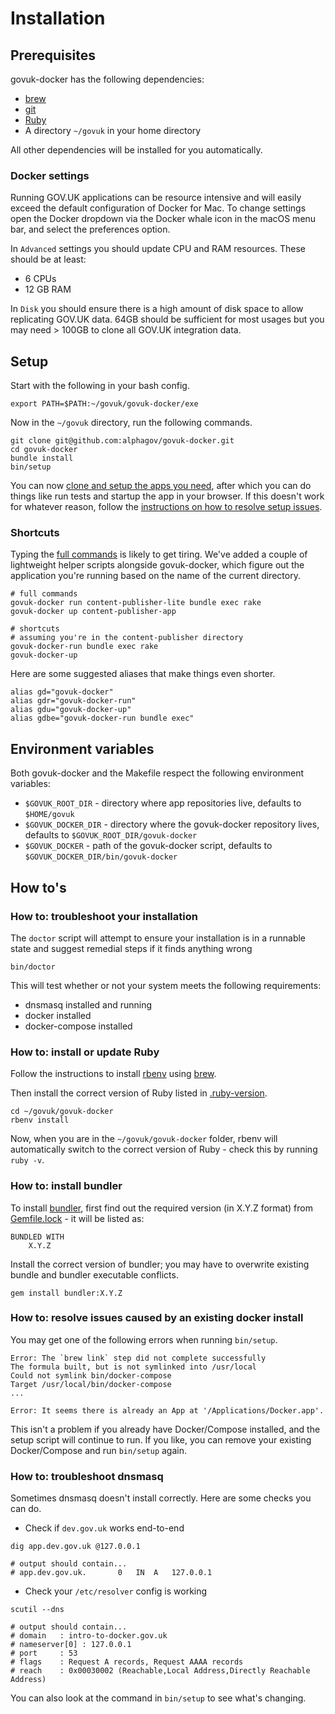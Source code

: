 # Installation

## Prerequisites

govuk-docker has the following dependencies:

- [brew](https://brew.sh/)
- [git](https://git-scm.com)
- [Ruby](#how-to-install-or-update-ruby)
- A directory `~/govuk` in your home directory

All other dependencies will be installed for you automatically.

### Docker settings

Running GOV.UK applications can be resource intensive and will easily exceed the default configuration of Docker for Mac. To change settings open the Docker dropdown via the Docker whale icon in the macOS menu bar, and select the preferences option.

In `Advanced` settings you should update CPU and RAM resources. These should be at least:

* 6 CPUs
* 12 GB RAM

In `Disk` you should ensure there is a high amount of disk space to allow replicating GOV.UK data. 64GB should be sufficient for most usages but you may need > 100GB to clone all GOV.UK integration data.

## Setup

Start with the following in your bash config.

```
export PATH=$PATH:~/govuk/govuk-docker/exe
```

Now in the `~/govuk` directory, run the following commands.

```
git clone git@github.com:alphagov/govuk-docker.git
cd govuk-docker
bundle install
bin/setup
```

You can now [clone and setup the apps you need](../README.md#Usage), after which you can do things like run tests and startup the app in your browser. If this doesn't work for whatever reason, follow the [instructions on how to resolve setup issues](#how-tos).

### Shortcuts

Typing the [full commands](../README.md#usage) is likely to get tiring. We've added a couple of lightweight helper scripts alongside govuk-docker, which figure out the application you're running based on the name of the current directory.

```
# full commands
govuk-docker run content-publisher-lite bundle exec rake
govuk-docker up content-publisher-app

# shortcuts
# assuming you're in the content-publisher directory
govuk-docker-run bundle exec rake
govuk-docker-up
```

Here are some suggested aliases that make things even shorter.

```
alias gd="govuk-docker"
alias gdr="govuk-docker-run"
alias gdu="govuk-docker-up"
alias gdbe="govuk-docker-run bundle exec"
```

## Environment variables

Both govuk-docker and the Makefile respect the following environment variables:

- `$GOVUK_ROOT_DIR` - directory where app repositories live, defaults to `$HOME/govuk`
- `$GOVUK_DOCKER_DIR` - directory where the govuk-docker repository lives, defaults to `$GOVUK_ROOT_DIR/govuk-docker`
- `$GOVUK_DOCKER` - path of the govuk-docker script, defaults to `$GOVUK_DOCKER_DIR/bin/govuk-docker`

## How to's

### How to: troubleshoot your installation

The `doctor` script will attempt to ensure your installation is in a runnable
state and suggest remedial steps if it finds anything wrong

```
bin/doctor
```

This will test whether or not your system meets the following requirements:

* dnsmasq installed and running
* docker installed
* docker-compose installed


### How to: install or update Ruby

Follow the instructions to install [rbenv](https://github.com/rbenv/rbenv#installation) using [brew](https://brew.sh/).

Then install the correct version of Ruby listed in [.ruby-version](https://github.com/alphagov/govuk-docker/blob/master/.ruby-version).

```
cd ~/govuk/govuk-docker
rbenv install
```

Now, when you are in the `~/govuk/govuk-docker` folder, rbenv will automatically switch to the correct version of Ruby - check this by running `ruby -v`.

### How to: install bundler

To install [bundler](https://bundler.io/), first find out the required version (in X.Y.Z format) from [Gemfile.lock](https://github.com/alphagov/govuk-docker/blob/master/Gemfile.lock) - it will be listed as:

```
BUNDLED WITH
    X.Y.Z
```

Install the correct version of bundler; you may have to overwrite existing bundle and bundler executable conflicts.

```
gem install bundler:X.Y.Z
```

### How to: resolve issues caused by an existing docker install

You may get one of the following errors when running `bin/setup`.

```
Error: The `brew link` step did not complete successfully
The formula built, but is not symlinked into /usr/local
Could not symlink bin/docker-compose
Target /usr/local/bin/docker-compose
...
```

```
Error: It seems there is already an App at '/Applications/Docker.app'.
```

This isn't a problem if you already have Docker/Compose installed, and the setup script will continue to run. If you like, you can remove your existing Docker/Compose and run `bin/setup` again.

### How to: troubleshoot dnsmasq

Sometimes dnsmasq doesn't install correctly. Here are some checks you can do.

* Check if `dev.gov.uk` works end-to-end

```
dig app.dev.gov.uk @127.0.0.1

# output should contain...
# app.dev.gov.uk.		0	IN	A	127.0.0.1
```

* Check your `/etc/resolver` config is working

```
scutil --dns

# output should contain...
# domain   : intro-to-docker.gov.uk
# nameserver[0] : 127.0.0.1
# port     : 53
# flags    : Request A records, Request AAAA records
# reach    : 0x00030002 (Reachable,Local Address,Directly Reachable Address)
```

You can also look at the command in `bin/setup` to see what's changing.
